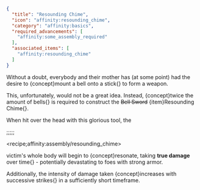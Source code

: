 ```json
{
  "title": "Resounding Chime",
  "icon": "affinity:resounding_chime",
  "category": "affinity:basics",
  "required_advancements": [
    "affinity:some_assembly_required"
  ],
  "associated_items": [
    "affinity:resounding_chime"
  ]
}
```

Without a doubt, everybody and their mother has (at some point) had the desire to {concept}mount a bell onto a stick{}
to form a weapon.


This, unfortunately, would not be a great idea. Instead, {concept}twice the amount of bells{} is required to construct
the ~~Bell Sword~~ {item}Resounding Chime{}.


When hit over the head with this glorious tool, the

;;;;;

<recipe;affinity:assembly/resounding_chime>

victim's whole body will begin to {concept}resonate, taking __true damage__ over time{} - potentially devastating to
foes with strong armor. 


Additionally, the intensity of damage taken {concept}increases with successive strikes{} in a
sufficiently short timeframe.
